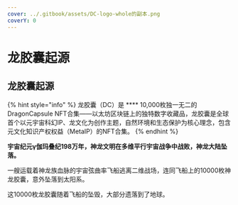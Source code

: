 ```yaml
---
cover: ../.gitbook/assets/DC-logo-whole的副本.png
coverY: 0
---
```


# 龙胶囊起源

## 龙胶囊起源

{% hint style="info" %}
龙胶囊（DC）是 **** 10,000枚独一无二的DragonCapsule NFT合集——以太坊区块链上的独特数字收藏品，龙胶囊是全球首个以元宇宙科幻IP、龙文化为创作主题，自然环境和生态保护为核心理念，包含元文化知识产权权益（MetaIP）的NFT合集。
{% endhint %}

**宇宙纪元γ伽玛叠纪198万年，神龙文明在多维平行宇宙战争中战败，神龙大陆坠落。**

一艘运载着神龙族血脉的宇宙弦曲率飞船逃离二维战场，连同飞船上的10000枚神龙胶囊，意外坠落到太阳系。

这10000枚龙胶囊随着飞船的坠毁，大部分遗落到了地球。
